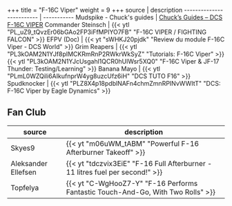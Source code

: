 +++
title = "F-16C Viper"
weight = 9
+++
source                    | description
------------------------- | -----------
Mudspike - Chuck's guides | [Chuck’s Guides – DCS F-16C VIPER](https://www.mudspike.com/chucks-guides-dcs-f-16c-viper/)
Commander Steinsch        | {{< ytl "PL_uZ9_tQvzEr06bGAo2FP3iFfMPIYO7FB" "F-16C VIPER / FIGHTING FALCON" >}}
EFPV (Doc)                | {{< yt "sWHKJ20pjdk" "Review du module F-16C Viper - DCS World" >}}
Grim Reapers              | {{< ytl "PL3kOAM2N1YJf8pIMCKRmRnP2RWkrWkSyZ" "Tutorials: F-16C Viper" >}}<br />{{< ytl "PL3kOAM2N1YJcUsgahl1QCR0hUlWsr5XQ0" "F-16C Viper & JF-17 Thunder: Testing/Learning" >}}
Banana Mayo               | {{< ytl "PLmL0WZQili6AIkufnprW4yg8uzcUfz6iH" "DCS TUTO F16" >}}
Spudknocker               | {{< ytl "PLZ8X4p18pdblNAFn4chmZmnRPINvWWItT" "DCS: F-16C Viper by Eagle Dynamics" >}}

## Fan Club
source              | description
------------------- | -----------
Skyes9              | {{< yt "m06uWM_tABM" "Powerful F-16 Afterburner Takeoff" >}}
Aleksander Ellefsen | {{< yt "tdczvix3EiE" "F-16 Full Afterburner - 11 litres fuel per second!" >}}
Topfelya            | {{< yt "C-WgHooZ7-Y" "F-16 Performs Fantastic Touch-And-Go, With Two Rolls" >}}
